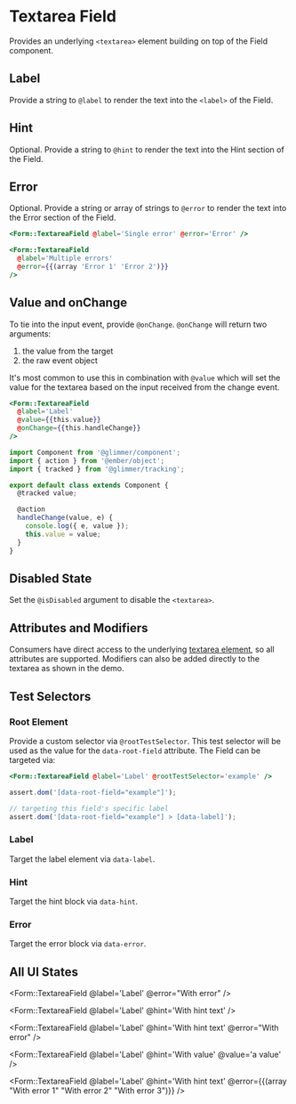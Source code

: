 # Textarea Field

Provides an underlying `<textarea>` element building on top of the Field component.

## Label

Provide a string to `@label` to render the text into the `<label>` of the Field.

## Hint

Optional. Provide a string to `@hint` to render the text into the Hint section of the Field.

## Error

Optional. Provide a string or array of strings to `@error` to render the text into the Error section of the Field.

```hbs
<Form::TextareaField @label='Single error' @error='Error' />
```

```hbs
<Form::TextareaField
  @label='Multiple errors'
  @error={{(array 'Error 1' 'Error 2')}}
/>
```

## Value and onChange

To tie into the input event, provide `@onChange`. `@onChange` will return two arguments:

1. the value from the target
2. the raw event object

It's most common to use this in combination with `@value` which will set the value for the textarea based on the input received from the change event.

```hbs
<Form::TextareaField
  @label='Label'
  @value={{this.value}}
  @onChange={{this.handleChange}}
/>
```

```js
import Component from '@glimmer/component';
import { action } from '@ember/object';
import { tracked } from '@glimmer/tracking';

export default class extends Component {
  @tracked value;

  @action
  handleChange(value, e) {
    console.log({ e, value });
    this.value = value;
  }
}
```

## Disabled State

Set the `@isDisabled` argument to disable the `<textarea>`.

## Attributes and Modifiers

Consumers have direct access to the underlying [textarea element](https://developer.mozilla.org/en-US/docs/Web/HTML/Element/textarea), so all attributes are supported. Modifiers can also be added directly to the textarea as shown in the demo.

## Test Selectors

### Root Element

Provide a custom selector via `@rootTestSelector`. This test selector will be used as the value for the `data-root-field` attribute. The Field can be targeted via:

```hbs
<Form::TextareaField @label='Label' @rootTestSelector='example' />
```

```js
assert.dom('[data-root-field="example"]');

// targeting this field's specific label
assert.dom('[data-root-field="example"] > [data-label]');
```

### Label

Target the label element via `data-label`.

### Hint

Target the hint block via `data-hint`.

### Error

Target the error block via `data-error`.

## All UI States

<div class="flex flex-col space-y-4">
<Form::TextareaField
@label='Label'
/>

<Form::TextareaField
@label='Label'
@error="With error"
/>

<Form::TextareaField
@label='Label'
@hint='With hint text'
/>

<Form::TextareaField
@label='Label'
@hint='With hint text'
@error="With error"
/>

<Form::TextareaField
@label='Label'
@hint='With value'
@value='a value'
/>

<Form::TextareaField
@label='Label'
@hint='With hint text'
@error={{(array "With error 1" "With error 2" "With error 3")}}
/>

</div>

